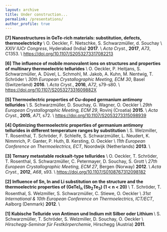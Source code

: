 ```yaml
---
layout: archive
title: Under construction...
permalink: /presentations/
author_profile: true
---
```



<b>[7] Nanostructures in GeTe-rich materials: substitution, defects, thermoelectricity</b> \\
       O. Oeckler, F. Nietschke, S. Schwarzmüller, d. Souchay \\
       <i>XXIV IUCr Congress</i>, Hyderabad (India) <b>2017</b>. \\
       <i>Acta Cryst.</i>, <b>2017</b>, <i>A73</i>, C1353. \\
       <a href="https://doi.org/10.1107/S2053273317082213">https://doi.org/10.1107/S2053273317082213</a>


<b>[6] The influence of mobile monovalent ions on structures and properties of multinary thermoelectric tellurides</b> \\
       O. Oeckler, P. Heitjans, S. Schwarzmüller, A. Düvel, L. Schmohl, M. Jakob, A. Kuhn, M. Nentwig, T. Schröder \\
       <i>30th European Crystallographic Meeting, ECM 30</i>, Basel (Switzerland) <b>2016</b>. \\
       <i>Acta Cryst.</i>, <b>2016</b>, <i>A72</i>, s79-s80. \\
       <a href="https://doi.org/10.1107/S205327331609882X">https://doi.org/10.1107/S205327331609882X</a>


<b>[5] Thermoelectric properties of Cu-doped germanium antimony tellurides</b> \\
       S. Schwarzmüller, D. Souchay, G. Wagner, O. Oeckler \\
       <i>29th European Crystallographic Meeting, ECM 29</i>, Rovinj (Croatia) <b>2015</b>. \\
       <i>Acta Cryst.</i>, <b>2015</b>, <i>A71</i>, s72. \\
       <a href="https://doi.org/10.1107/S2053273315098939">https://doi.org/10.1107/S2053273315098939</a>


<b>[4] Optimizing thermoelectric properties of germanium antimony tellurides in different temperature ranges by substitution</b> \\
       S. Welzmiller, T. Rosenthal, T. Schröder, F. Schleife, S. Schwarzmüller, L. Neudert, K. Nimmrich, P. Ganter, P. Huth, B. Kersting, O. Oeckler \\
       <i>11th European Conference on Thermoelectrics, ECT</i>, Noordwijk (Netherlands) <b>2013</b>. \\
      

<b>[3] Ternary metastable rocksalt-type tellurides</b> \\
       O. Oeckler, T. Schröder, T. Rosenthal, S. Schwarzmüller, C. Petermayer, D. Souchay, S. Grott \\
       <i>27th European Crystallographic Meeting, ECM 27</i>, Bergen (Norway) <b>2012</b>. \\
       <i>Acta Cryst.</i>, <b>2012</b>, <i>A68</i>, s93. \\
       <a href="https://doi.org/10.1107/S0108767312098182">https://doi.org/10.1107/S0108767312098182</a>


<b>[2] Influence of Sn, In and Li substitution on the structure and the thermoelectric properties of (GeTe)<sub>n</sub> (Sb<sub>2</sub>Te<sub>3</sub>) (1 &lt; n &lt; 20)</b> \\
       T. Schröder, T. Rosenthal, S. Welzmiller, S. Schwarzmüller, C. Stiewe, O. Oeckler \\
       <i>31st International & 10th European Conference on Thermoelectrics, ICT/ECT</i>, Aalborg (Denmark) <b>2012</b>. \\
       

<b>[1] Kubische Telluride von Antimon und Indium mit Silber oder Lithium </b> \\
       S. Schwarzmüller, T. Schröder, S. Welzmiller, D. Souchay, O. Oeckler \\
       <i>Hirschegg-Seminar für Festkörperchemie</i>, Hirschegg (Austria) <b>2011</b>. 
       


